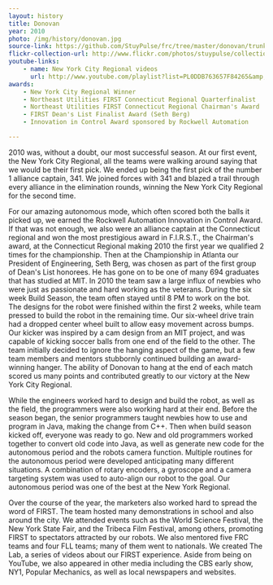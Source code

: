 ```yaml
---
layout: history
title: Donovan
year: 2010
photo: /img/history/donovan.jpg
source-link: https://github.com/StuyPulse/frc/tree/master/donovan/trunk/Donovan
flickr-collection-url: http://www.flickr.com/photos/stuypulse/collections/72157632647858456/
youtube-links:
    - name: New York City Regional videos
      url: http://www.youtube.com/playlist?list=PL0DDB763657F84265&amp;feature=plc
awards:
    - New York City Regional Winner
    - Northeast Utilities FIRST Connecticut Regional Quarterfinalist
    - Northeast Utilities FIRST Connecticut Regional Chairman's Award
    - FIRST Dean's List Finalist Award (Seth Berg)
    - Innovation in Control Award sponsored by Rockwell Automation

---
```

2010 was, without a doubt, our most successful season. At our first event, the New York City Regional, all the teams were walking around saying that we would be their first pick. We ended up being the first pick of the number 1 alliance captain, 341. We joined forces with 341 and blazed a trail through every alliance in the elimination rounds, winning the New York City Regional for the second time.

For our amazing autonomous mode, which often scored both the balls it picked up, we earned the Rockwell Automation Innovation in Control Award. If that was not enough, we also were an alliance captain at the Connecticut regional and won the most prestigious award in F.I.R.S.T., the Chairman's award, at the Connecticut Regional making 2010 the first year we qualified 2 times for the championship. Then at the Championship in Atlanta our President of Engineering, Seth Berg, was chosen as part of the first group of Dean's List honorees. He has gone on to be one of many 694 graduates that has studied at MIT. In 2010 the team saw a large influx of newbies who were just as passionate and hard working as the veterans. During the six week Build Season, the team often stayed until 8 PM to work on the bot. The designs for the robot were finished within the first 2 weeks, while team pressed to build the robot in the remaining time. Our six-wheel drive train had a dropped center wheel built to allow easy movement across bumps. Our kicker was inspired by a cam design from an MIT project, and was capable of kicking soccer balls from one end of the field to the other. The team initially decided to ignore the hanging aspect of the game, but a few team members and mentors stubbornly continued building an award-winning hanger. The ability of Donovan to hang at the end of each match scored us many points and contributed greatly to our victory at the New York City Regional. 

While the engineers worked hard to design and build the robot, as well as the field, the programmers were also working hard at their end. Before the season began, the senior programmers taught newbies how to use and program in Java, making the change from C++. Then when build season kicked off, everyone was ready to go.  New and old programmers worked together to convert old code into Java, as well as generate new code for the autonomous period and the robots camera function. Multiple routines for the autonomous period were developed anticipating many different situations. A combination of rotary encoders, a gyroscope and a camera targeting system was used to auto-align our robot to the goal. Our autonomous period was one of the best at the New York Regional.

Over the course of the year, the marketers also worked hard to spread the word of FIRST. The team hosted many demonstrations in school and also around the city. We attended events such as the World Science Festival, the New York State Fair, and the Tribeca Film Festival, among others, promoting FIRST to spectators attracted by our robots. We also mentored five FRC teams and four FLL teams; many of them went to nationals. We created The Lab, a series of videos about our FIRST experience. Aside from being on YouTube, we also appeared in other media including the CBS early show, NY1, Popular Mechanics, as well as local newspapers and websites.
